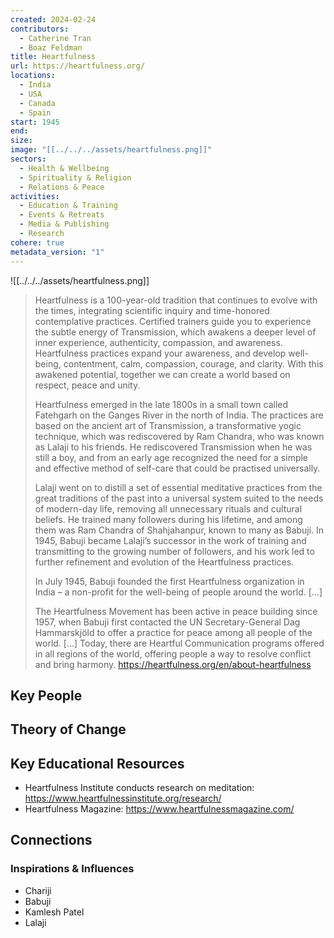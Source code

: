 ```yaml
---
created: 2024-02-24
contributors:
  - Catherine Tran
  - Boaz Feldman
title: Heartfulness
url: https://heartfulness.org/
locations:
  - India
  - USA
  - Canada
  - Spain
start: 1945
end: 
size: 
image: "[[../../../assets/heartfulness.png]]"
sectors:
  - Health & Wellbeing
  - Spirituality & Religion
  - Relations & Peace
activities:
  - Education & Training
  - Events & Retreats
  - Media & Publishing
  - Research
cohere: true
metadata_version: "1"
---
```

![[../../../assets/heartfulness.png]]

>Heartfulness is a 100-year-old tradition that continues to evolve with the times, integrating scientific inquiry and time-honored contemplative practices. Certified trainers guide you to experience the subtle energy of Transmission, which awakens a deeper level of inner experience, authenticity, compassion, and awareness. Heartfulness practices expand your awareness, and develop well-being, contentment, calm, compassion, courage, and clarity. With this awakened potential, together we can create a world based on respect, peace and unity.
>
>Heartfulness emerged in the late 1800s in a small town called Fatehgarh on the Ganges River in the north of India. The practices are based on the ancient art of Transmission, a transformative yogic technique, which was rediscovered by Ram Chandra, who was known as Lalaji to his friends. He rediscovered Transmission when he was still a boy, and from an early age recognized the need for a simple and effective method of self-care that could be practised universally.
>
>Lalaji went on to distill a set of essential meditative practices from the great traditions of the past into a universal system suited to the needs of modern-day life, removing all unnecessary rituals and cultural beliefs. He trained many followers during his lifetime, and among them was Ram Chandra of Shahjahanpur, known to many as Babuji. In 1945, Babuji became Lalaji’s successor in the work of training and transmitting to the growing number of followers, and his work led to further refinement and evolution of the Heartfulness practices.
>
>In July 1945, Babuji founded the first Heartfulness organization in India – a non-profit for the well-being of people around the world. [...]
>
>The Heartfulness Movement has been active in peace building since 1957, when Babuji first contacted the UN Secretary-General Dag Hammarskjöld to offer a practice for peace among all people of the world. [...] Today, there are Heartful Communication programs offered in all regions of the world, offering people a way to resolve conflict and bring harmony.
https://heartfulness.org/en/about-heartfulness

## Key People

## Theory of Change

## Key Educational Resources

- Heartfulness Institute conducts research on meditation: https://www.heartfulnessinstitute.org/research/
- Heartfulness Magazine: https://www.heartfulnessmagazine.com/

## Connections

### Inspirations & Influences

- Chariji  
- Babuji  
- Kamlesh Patel  
- Lalaji








